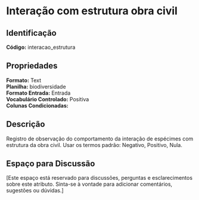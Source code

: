 # Interação com estrutura obra civil

## Identificação
**Código:** interacao_estrutura

## Propriedades
**Formato:** Text  
**Planilha:** biodiversidade  
**Formato Entrada:** Entrada  
**Vocabulário Controlado:** Positiva  
**Colunas Condicionadas:**   

## Descrição
Registro de observação do comportamento da interação de espécimes com estrutura da obra civil. Usar os termos padrão: Negativo, Positivo, Nula.

## Espaço para Discussão
[Este espaço está reservado para discussões, perguntas e esclarecimentos sobre este atributo. Sinta-se à vontade para adicionar comentários, sugestões ou dúvidas.]

